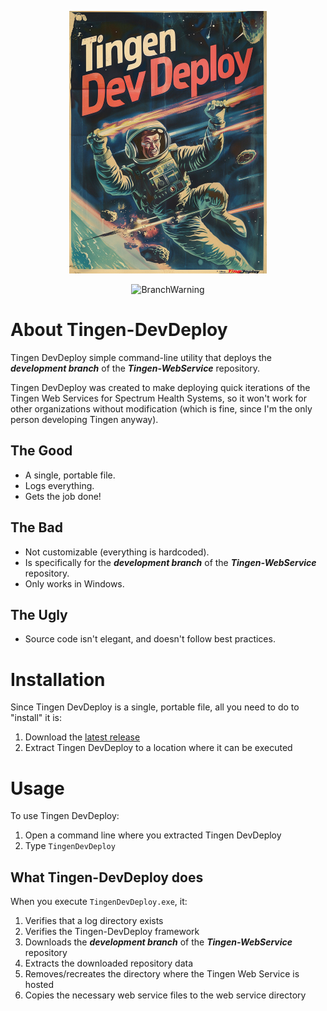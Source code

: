 <!-- u240613 -->

<div align="center">

  ![logo](./.github/image/logo/TingenDevDeploy_logo_320x420.png)

  ![BranchWarning](https://img.shields.io/badge/Version-1.3.1-seagreen?style=for-the-badge)

</div>

# About Tingen-DevDeploy

Tingen DevDeploy simple command-line utility that deploys the ***development branch*** of the ***Tingen-WebService*** repository.

Tingen DevDeploy was created to make deploying quick iterations of the Tingen Web Services for Spectrum Health Systems, so it won't work for other organizations without modification (which is fine, since I'm the only person developing Tingen anyway).

## The Good

- A single, portable file.
- Logs everything.
- Gets the job done!

## The Bad

- Not customizable (everything is hardcoded).
- Is specifically for the ***development branch*** of the ***Tingen-WebService*** repository.
- Only works in Windows.

## The Ugly

- Source code isn't elegant, and doesn't follow best practices.

# Installation

Since Tingen DevDeploy is a single, portable file, all you need to do to "install" it is:

1. Download the [latest release](https://github.com/spectrum-health-systems/Tingen-DevDeploy/releases)
2. Extract Tingen DevDeploy to a location where it can be executed

# Usage

To use Tingen DevDeploy:

1. Open a command line where you extracted Tingen DevDeploy
2. Type `TingenDevDeploy`

## What Tingen-DevDeploy does

When you execute `TingenDevDeploy.exe`, it:

1. Verifies that a log directory exists
2. Verifies the Tingen-DevDeploy framework
3. Downloads the ***development branch*** of the ***Tingen-WebService*** repository
4. Extracts the downloaded repository data
5. Removes/recreates the directory where the Tingen Web Service is hosted
6. Copies the necessary web service files to the web service directory
